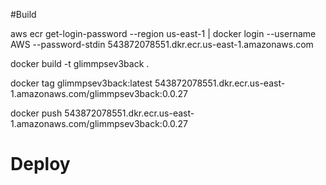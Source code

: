 #Build

aws ecr get-login-password --region us-east-1 | docker login --username AWS --password-stdin 543872078551.dkr.ecr.us-east-1.amazonaws.com

docker build -t glimmpsev3back .

docker tag glimmpsev3back:latest 543872078551.dkr.ecr.us-east-1.amazonaws.com/glimmpsev3back:0.0.27

docker push 543872078551.dkr.ecr.us-east-1.amazonaws.com/glimmpsev3back:0.0.27

# Deploy
